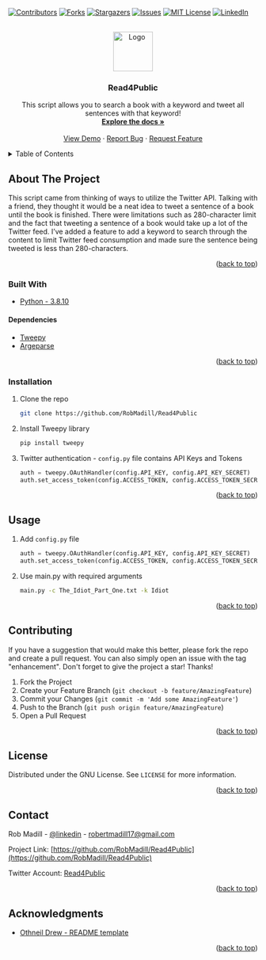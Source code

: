 <div id="top"></div>

<!-- PROJECT SHIELDS -->
[![Contributors][contributors-shield]][contributors-url]
[![Forks][forks-shield]][forks-url]
[![Stargazers][stars-shield]][stars-url]
[![Issues][issues-shield]][issues-url]
[![MIT License][license-shield]][license-url]
[![LinkedIn][linkedin-shield]][linkedin-url]



<!-- PROJECT LOGO -->
<br />
<div align="center">
  <a href="https://github.com/RobMadill/Read4Public">
    <img src="https://user-images.githubusercontent.com/19481324/158642612-e676c8ff-6e5f-40b7-9539-f7f95d419034.png" alt="Logo" width="80" height="80">
  </a>

<h3 align="center">Read4Public</h3>

  <p align="center">
    This script allows you to search a book with a keyword and tweet all sentences with that keyword!
    <br />
    <a href="https://github.com/RobMadill/Read4Public"><strong>Explore the docs »</strong></a>
    <br />
    <br />
    <a href="https://github.com/RobMadill/Read4Public">View Demo</a>
    ·
    <a href="https://github.com/RobMadill/Read4Public/issues">Report Bug</a>
    ·
    <a href="https://github.com/RobMadill/Read4Public/issues">Request Feature</a>
  </p>
</div>



<!-- TABLE OF CONTENTS -->
<details>
  <summary>Table of Contents</summary>
  <ol>
    <li>
      <a href="#about-the-project">About The Project</a>
      <ul>
        <li><a href="#built-with">Built With</a></li>
       <li><a href="#dependencies">Dependencies</a></li>
      </ul>
    </li>
    <li><a href="#installation">Installation</a></li>
    <li><a href="#usage">Usage</a></li>
    <li><a href="#contributing">Contributing</a></li>
    <li><a href="#license">License</a></li>
    <li><a href="#contact">Contact</a></li>
    <li><a href="#acknowledgments">Acknowledgments</a></li>
  </ol>
</details>



<!-- ABOUT THE PROJECT -->
## About The Project

This script came from thinking of ways to utilize the Twitter API. Talking with a friend, they thought it would be a neat idea to tweet a sentence of a book until the book is finished. There were limitations such as 280-character limit and the fact that tweeting a sentence of a book would take up a lot of the Twitter feed. I’ve added a feature to add a keyword to search through the content to limit Twitter feed consumption and made sure the sentence being tweeted is less than 280-characters. 


<p align="right">(<a href="#top">back to top</a>)</p>

### Built With
* [Python - 3.8.10](https://www.python.org/)

#### Dependencies
* [Tweepy](https://docs.tweepy.org/en/stable/)
* [Argeparse](https://docs.python.org/3/library/argparse.html)

<p align="right">(<a href="#top">back to top</a>)</p>


### Installation

1. Clone the repo
   ```sh
   git clone https://github.com/RobMadill/Read4Public
   ```
2. Install Tweepy library 
   ```sh
   pip install tweepy
   ```
3. Twitter authentication - `config.py` file contains API Keys and Tokens
   ```python
   auth = tweepy.OAuthHandler(config.API_KEY, config.API_KEY_SECRET)
   auth.set_access_token(config.ACCESS_TOKEN, config.ACCESS_TOKEN_SECRET)
   ```

<p align="right">(<a href="#top">back to top</a>)</p>


<!-- USAGE EXAMPLES -->
## Usage

1. Add `config.py` file
   ```python
   auth = tweepy.OAuthHandler(config.API_KEY, config.API_KEY_SECRET)
   auth.set_access_token(config.ACCESS_TOKEN, config.ACCESS_TOKEN_SECRET)
   ```
2. Use main.py with required arguments
   ```sh
   main.py -c The_Idiot_Part_One.txt -k Idiot
   ```

<p align="right">(<a href="#top">back to top</a>)</p>

<!-- CONTRIBUTING -->
## Contributing

If you have a suggestion that would make this better, please fork the repo and create a pull request. You can also simply open an issue with the tag "enhancement".
Don't forget to give the project a star! Thanks!

1. Fork the Project
2. Create your Feature Branch (`git checkout -b feature/AmazingFeature`)
3. Commit your Changes (`git commit -m 'Add some AmazingFeature'`)
4. Push to the Branch (`git push origin feature/AmazingFeature`)
5. Open a Pull Request

<p align="right">(<a href="#top">back to top</a>)</p>

<!-- LICENSE -->
## License

Distributed under the GNU License. See `LICENSE` for more information.

<p align="right">(<a href="#top">back to top</a>)</p>

<!-- CONTACT -->
## Contact

Rob Madill - [@linkedin](https://www.linkedin.com/in/robert-madill/) - robertmadill17@gmail.com

Project Link: [https://github.com/RobMadill/Read4Public](https://github.com/RobMadill/Read4Public)

Twitter Account: [Read4Public](https://twitter.com/Read4P)

<p align="right">(<a href="#top">back to top</a>)</p>

<!-- ACKNOWLEDGMENTS -->
## Acknowledgments

* [Othneil Drew - README template](https://github.com/othneildrew/Best-README-Template)

<p align="right">(<a href="#top">back to top</a>)</p>

<!-- MARKDOWN LINKS & IMAGES -->
[contributors-shield]: https://img.shields.io/github/contributors/RobMadill/Read4Public.svg?style=for-the-badge
[contributors-url]: https://github.com/RobMadill/Read4Public/graphs/contributors
[forks-shield]: https://img.shields.io/github/forks/RobMadill/Read4Public.svg?style=for-the-badge
[forks-url]: https://github.com/RobMadill/Read4Public/network/members
[stars-shield]: https://img.shields.io/github/stars/RobMadill/Read4Public.svg?style=for-the-badge
[stars-url]: https://github.com/RobMadill/Read4Public/stargazers
[issues-shield]: https://img.shields.io/github/issues/RobMadill/Read4Public.svg?style=for-the-badge
[issues-url]: https://github.com/RobMadill/Read4Public/issues
[license-shield]: https://img.shields.io/github/license/RobMadill/Read4Public.svg?style=for-the-badge
[license-url]: https://github.com/RobMadill/Read4Public/blob/master/LICENSE.txt
[linkedin-shield]: https://img.shields.io/badge/-LinkedIn-black.svg?style=for-the-badge&logo=linkedin&colorB=555
[linkedin-url]: https://www.linkedin.com/in/robert-madill/

